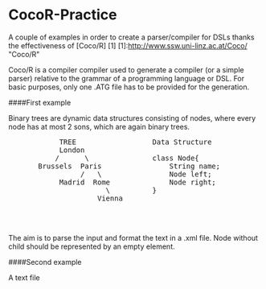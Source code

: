 CocoR-Practice
===============

A couple of examples in order to create a parser/compiler for DSLs thanks the effectiveness of [Coco/R] [1]
  [1]:http://www.ssw.uni-linz.ac.at/Coco/ "Coco/R"

Coco/R is a compiler compiler used to generate a compiler (or a simple parser) relative to the grammar of a programming language or DSL.
For basic purposes, only one .ATG file has to be provided for the generation.  



####First example

Binary trees are dynamic data structures consisting of nodes, where every node has at 
most 2 sons, which are again binary trees. 
 
<pre>
            TREE                  Data Structure               TEXT INPUT                
            London                                            (London
           /      \               class Node{                     (Brussels)  
       Brussels  Paris                String name;                (Paris
                 /   \                Node left;                      (Madrid)
            Madrid  Rome              Node right;                     (Rome
                       \          }                                       ()
                     Vienna                                               (Vienna)
                                                                      )
                                                                  )
                                                              )
</pre>

The aim is to parse the input and format the text in a .xml file. Node without child should be represented by an empty element.


####Second example

A text file 

